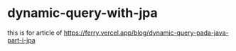 # dynamic-query-with-jpa

this is for article of https://ferry.vercel.app/blog/dynamic-query-pada-java-part-i-jpa
